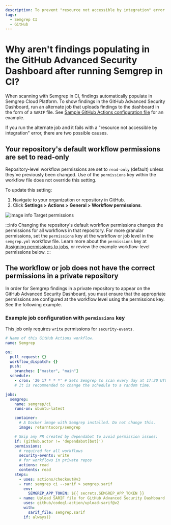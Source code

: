 ```yaml
---
description: To prevent "resource not accessible by integration" error when running job to upload findings to GitHub's Advanced Security Dashboard
tags:
  - Semgrep CI
  - GitHub
---
```


# Why aren't findings populating in the GitHub Advanced Security Dashboard after running Semgrep in CI?

When scanning with Semgrep in CI, findings automatically populate in Semgrep Cloud Platform. To show findings in the GitHub Advanced Security Dashboard, run an alternate job that uploads findings to the dashboard in the form of a `SARIF` file. See [Sample GitHub Actions configuration file](https://semgrep.dev/docs/semgrep-ci/sample-ci-configs/#sample-github-actions-configuration-file) for an example.

If you run the alternate job and it fails with a "resource not accessible by integration" error, there are two possible causes.

## Your repository's default workflow permissions are set to read-only

Repository-level workflow permissions are set to `read-only` (default) unless they've previously been changed. Use of the `permissions` key within the workflow file does not override this setting.

To update this setting:
1. Navigate to your organization or repository in GitHub.
2. Click **Settings > Actions > General > Workflow permissions**.

![image info](/img/kb/github-default-workflow-permissions.png)
Target permissions

:::info 
Changing the repository's default workflow permissions changes the permissions for all workflows in that repository. For more granular permissions, set the `permissions` key at the workflow or job level in the `semgrep.yml` workflow file. Learn more about the `permissions` key at [Assigning permissions to jobs](https://docs.github.com/en/actions/using-jobs/assigning-permissions-to-jobs#setting-the-github_token-permissions-for-all-jobs-in-a-workflow), or review the example workflow-level permissions below.
:::

## The workflow or job does not have the correct permissions in a private repository

In order for Semgrep findings in a private repository to appear on the GitHub Advanced Security Dashboard, you must ensure that the appropriate permissions are configured at the workflow level using the permissions key. See the following example.

### Example job configuration with `permissions` key

This job only requires `write` permissions for `security-events`.

```yml
# Name of this GitHub Actions workflow.
name: Semgrep

on:
  pull_request: {}
  workflow_dispatch: {}
  push:
    branches: ["master", "main"]
  schedule:
    - cron: '20 17 * * *' # Sets Semgrep to scan every day at 17:20 UTC.
    # It is recommended to change the schedule to a random time.

jobs:
  semgrep:
    name: semgrep/ci 
    runs-on: ubuntu-latest

    container:
      # A Docker image with Semgrep installed. Do not change this.
      image: returntocorp/semgrep

    # Skip any PR created by dependabot to avoid permission issues:
    if: (github.actor != 'dependabot[bot]')
    permissions:
      # required for all workflows
      security-events: write
      # for workflows in private repos
      actions: read
      contents: read
    steps:
      - uses: actions/checkout@v3
      - run: semgrep ci --sarif > semgrep.sarif
        env:
          SEMGREP_APP_TOKEN: ${{ secrets.SEMGREP_APP_TOKEN }}
      - name: Upload SARIF file for GitHub Advanced Security Dashboard
        uses: github/codeql-action/upload-sarif@v2
        with:
          sarif_file: semgrep.sarif
        if: always()
```
